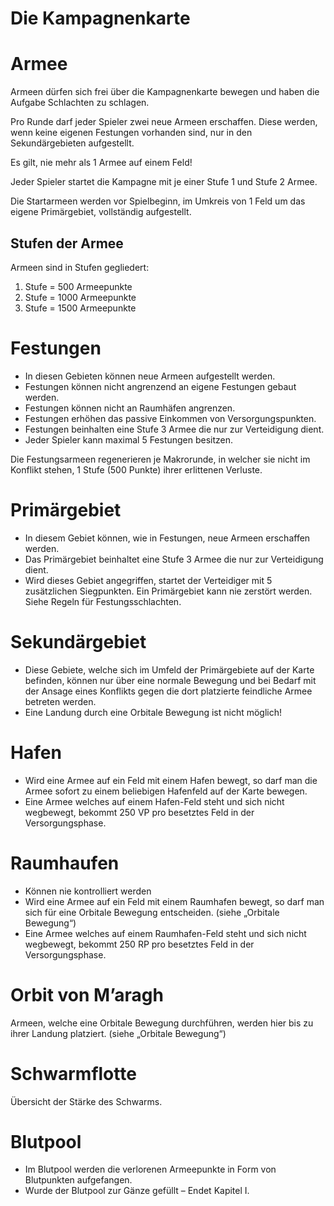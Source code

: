 # Die Kampagnenkarte

# Armee

Armeen dürfen sich frei über die Kampagnenkarte bewegen und haben die 	Aufgabe Schlachten zu schlagen.

Pro Runde darf jeder Spieler zwei neue Armeen erschaffen. Diese werden, wenn keine eigenen Festungen vorhanden sind, nur in den Sekundärgebieten aufgestellt.

Es gilt, nie mehr als 1 Armee auf einem Feld!

Jeder Spieler startet die Kampagne mit je einer Stufe 1 und Stufe 2 Armee.
		
Die Startarmeen werden vor Spielbeginn, im Umkreis von 1 Feld um das eigene Primärgebiet, vollständig aufgestellt.

## Stufen der Armee

Armeen sind in Stufen gegliedert:

1. Stufe = 500 Armeepunkte
2. Stufe = 1000 Armeepunkte
3. Stufe = 1500 Armeepunkte

# Festungen

- In diesen Gebieten können neue Armeen aufgestellt werden.
- Festungen können nicht angrenzend an eigene Festungen gebaut werden.
- Festungen können nicht an Raumhäfen angrenzen.
- Festungen erhöhen das passive Einkommen von Versorgungspunkten.
- Festungen beinhalten eine Stufe 3 Armee die nur zur Verteidigung dient.
- Jeder Spieler kann maximal 5 Festungen besitzen.

Die Festungsarmeen regenerieren je Makrorunde, in welcher sie nicht im Konflikt	stehen, 1 Stufe (500 Punkte) ihrer erlittenen Verluste.

# Primärgebiet

- In diesem Gebiet können, wie in Festungen, neue Armeen erschaffen werden.
- Das Primärgebiet beinhaltet eine Stufe 3 Armee die nur zur Verteidigung dient. 
- Wird dieses Gebiet angegriffen, startet der Verteidiger mit 5 zusätzlichen Siegpunkten. Ein Primärgebiet kann nie zerstört werden. Siehe Regeln für Festungsschlachten.

# Sekundärgebiet

- Diese Gebiete, welche sich im Umfeld der Primärgebiete auf der Karte befinden, können nur über eine normale Bewegung und bei Bedarf mit der Ansage eines Konflikts gegen die dort platzierte feindliche Armee betreten werden.
- Eine Landung durch eine Orbitale Bewegung ist nicht möglich! 

# Hafen

- Wird eine Armee auf ein Feld mit einem Hafen bewegt, so darf man die Armee sofort zu einem beliebigen Hafenfeld auf der Karte bewegen.
- Eine Armee welches auf einem Hafen-Feld steht und sich nicht wegbewegt, bekommt 250 VP pro besetztes Feld in der Versorgungsphase. 

# Raumhaufen

- Können nie kontrolliert werden
- Wird eine Armee auf ein Feld mit einem Raumhafen bewegt, so darf man sich 	für eine Orbitale Bewegung entscheiden. (siehe „Orbitale Bewegung“)
- Eine Armee welches auf einem Raumhafen-Feld steht und sich nicht wegbewegt, bekommt 250 RP pro besetztes Feld in der Versorgungsphase. 

# Orbit von M’aragh

Armeen, welche eine Orbitale Bewegung durchführen, werden hier bis zu ihrer Landung platziert. (siehe „Orbitale Bewegung“)

# Schwarmflotte

Übersicht der Stärke des Schwarms.

# Blutpool

- Im Blutpool werden die verlorenen Armeepunkte in Form von Blutpunkten aufgefangen. 
- Wurde der Blutpool zur Gänze gefüllt – Endet Kapitel I.